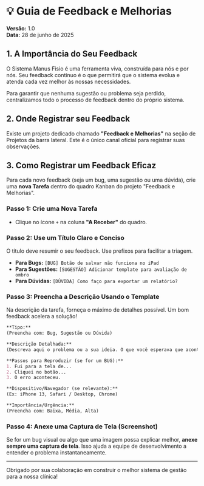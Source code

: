 # 💡 Guia de Feedback e Melhorias

**Versão:** 1.0  
**Data:** 28 de junho de 2025

## 1. A Importância do Seu Feedback

O Sistema Manus Fisio é uma ferramenta viva, construída para nós e por nós. Seu feedback contínuo é o que permitirá que o sistema evolua e atenda cada vez melhor às nossas necessidades. 

Para garantir que nenhuma sugestão ou problema seja perdido, centralizamos todo o processo de feedback dentro do próprio sistema.

## 2. Onde Registrar seu Feedback

Existe um projeto dedicado chamado **"Feedback e Melhorias"** na seção de Projetos da barra lateral. Este é o único canal oficial para registrar suas observações.

## 3. Como Registrar um Feedback Eficaz

Para cada novo feedback (seja um bug, uma sugestão ou uma dúvida), crie uma **nova Tarefa** dentro do quadro Kanban do projeto "Feedback e Melhorias".

### Passo 1: Crie uma Nova Tarefa

- Clique no ícone `+` na coluna **"A Receber"** do quadro.

### Passo 2: Use um Título Claro e Conciso

O título deve resumir o seu feedback. Use prefixos para facilitar a triagem.

- **Para Bugs:** `[BUG] Botão de salvar não funciona no iPad`
- **Para Sugestões:** `[SUGESTÃO] Adicionar template para avaliação de ombro`
- **Para Dúvidas:** `[DÚVIDA] Como faço para exportar um relatório?`

### Passo 3: Preencha a Descrição Usando o Template

Na descrição da tarefa, forneça o máximo de detalhes possível. Um bom feedback acelera a solução!

```markdown
**Tipo:**
(Preencha com: Bug, Sugestão ou Dúvida)

**Descrição Detalhada:**
(Descreva aqui o problema ou a sua ideia. O que você esperava que acontecesse? O que de fato aconteceu? Por que sua sugestão seria útil?)

**Passos para Reproduzir (se for um BUG):**
1. Fui para a tela de...
2. Cliquei no botão...
3. O erro aconteceu.

**Dispositivo/Navegador (se relevante):**
(Ex: iPhone 13, Safari / Desktop, Chrome)

**Importância/Urgência:**
(Preencha com: Baixa, Média, Alta)
```

### Passo 4: Anexe uma Captura de Tela (Screenshot)

Se for um bug visual ou algo que uma imagem possa explicar melhor, **anexe sempre uma captura de tela**. Isso ajuda a equipe de desenvolvimento a entender o problema instantaneamente.

--- 

Obrigado por sua colaboração em construir o melhor sistema de gestão para a nossa clínica!

